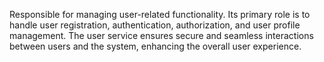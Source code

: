 Responsible for managing user-related functionality. Its primary role is to handle user registration, authentication, authorization, and user profile management. The user service ensures secure and seamless interactions between users and the system, enhancing the overall user experience.
